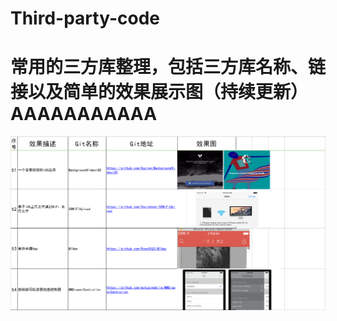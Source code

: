 ﻿# Third-party-code
常用的三方库整理，包括三方库名称、链接以及简单的效果展示图（持续更新）AAAAAAAAAAA
====
![image](https://github.com/18220560799/Third-party-code/raw/master/Screenshots/111.png)

